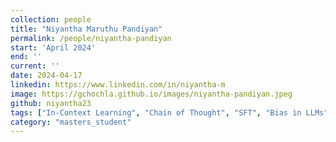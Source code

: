```yaml
---
collection: people
title: "Niyantha Maruthu Pandiyan"
permalink: /people/niyantha-pandiyan
start: 'April 2024'
end: ''
current: ''
date: 2024-04-17
linkedin: https://www.linkedin.com/in/niyantha-m
image: https://gchochla.github.io/images/niyantha-pandiyan.jpeg
github: niyantha23
tags: ["In-Context Learning", "Chain of Thought", "SFT", "Bias in LLMs"]
category: "masters_student"
---
```

